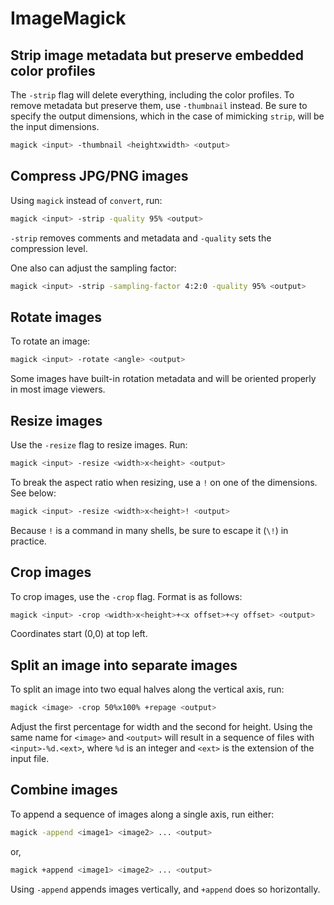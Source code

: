 # ImageMagick

## Strip image metadata but preserve embedded color profiles

The `-strip` flag will delete everything, including the color profiles. To
remove metadata but preserve them, use `-thumbnail` instead. Be sure to specify
the output dimensions, which in the case of mimicking `strip`, will be the input
dimensions.

```sh
magick <input> -thumbnail <heightxwidth> <output>
```

## Compress JPG/PNG images

Using `magick` instead of `convert`, run:

```sh
magick <input> -strip -quality 95% <output>
```

`-strip` removes comments and metadata and `-quality` sets the compression
level.

One also can adjust the sampling factor:

```sh
magick <input> -strip -sampling-factor 4:2:0 -quality 95% <output>
```

## Rotate images

To rotate an image:

```sh
magick <input> -rotate <angle> <output>
```

Some images have built-in rotation metadata and will be oriented properly in
most image viewers.

## Resize images

Use the `-resize` flag to resize images. Run:

```sh
magick <input> -resize <width>x<height> <output>
```

To break the aspect ratio when resizing, use a `!` on one of the dimensions. See
below:

```sh
magick <input> -resize <width>x<height>! <output>
```

Because `!` is a command in many shells, be sure to escape it (`\!`) in
practice.

## Crop images

To crop images, use the `-crop` flag. Format is as follows:

```sh
magick <input> -crop <width>x<height>+<x offset>+<y offset> <output>
```

Coordinates start (0,0) at top left.

## Split an image into separate images

To split an image into two equal halves along the vertical axis, run:

```sh
magick <image> -crop 50%x100% +repage <output>
```

Adjust the first percentage for width and the second for height. Using the same
name for `<image>` and `<output>` will result in a sequence of files with
`<input>-%d.<ext>`, where `%d` is an integer and `<ext>` is the extension of the
input file.

## Combine images

To append a sequence of images along a single axis, run either:

```sh
magick -append <image1> <image2> ... <output>
```

or,

```sh
magick +append <image1> <image2> ... <output>
```

Using `-append` appends images vertically, and `+append` does so horizontally.
